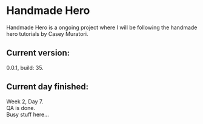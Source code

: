 # Handmade Hero
Handmade Hero is a ongoing project where I will be following the handmade hero tutorials by Casey Muratori.<br>
<h2>Current version:</h2>
0.0.1, build: 35.<br>
<h2>Current day finished:</h2>
Week 2, Day 7.<br>
QA is done.<br>
Busy stuff here...